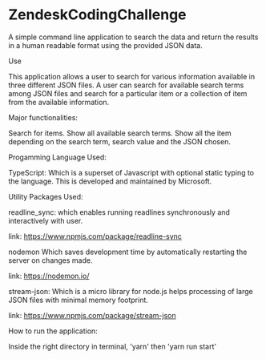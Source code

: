 # ZendeskCodingChallenge

A simple command line application to search the data and return the results in a human readable format using the provided JSON data.

Use

This application allows a user to search for various information available in three different JSON files. A user can search for available search terms among JSON files and search for a particular item or a collection of item from the available information.

Major functionalities:

Search for items.
Show all available search terms.
Show all the item depending on the search term, search value and the JSON chosen.

Progamming Language Used:

TypeScript: Which is a superset of Javascript with optional static typing to the language. This is developed and maintained by Microsoft.

Utility Packages Used:

readline_sync: which enables running readlines synchronously and interactively with user.

link: https://www.npmjs.com/package/readline-sync

nodemon Which saves development time by automatically restarting the server on changes made.

link: https://nodemon.io/

stream-json: Which is a micro library for node.js helps processing of large JSON files with minimal memory footprint.

link: https://www.npmjs.com/package/stream-json

How to run the application:

Inside the right directory in terminal, 'yarn' then 'yarn run start'
